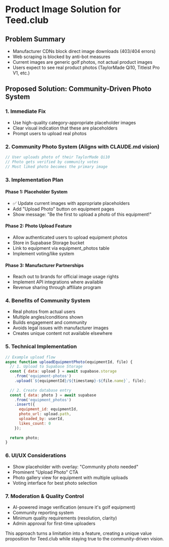 # Product Image Solution for Teed.club

## Problem Summary
- Manufacturer CDNs block direct image downloads (403/404 errors)
- Web scraping is blocked by anti-bot measures
- Current images are generic golf photos, not actual product images
- Users expect to see real product photos (TaylorMade Qi10, Titleist Pro V1, etc.)

## Proposed Solution: Community-Driven Photo System

### 1. **Immediate Fix**
- Use high-quality category-appropriate placeholder images
- Clear visual indication that these are placeholders
- Prompt users to upload real photos

### 2. **Community Photo System** (Aligns with CLAUDE.md vision)
```typescript
// User uploads photo of their TaylorMade Qi10
// Photo gets verified by community votes
// Most liked photo becomes the primary image
```

### 3. **Implementation Plan**

#### Phase 1: Placeholder System
- ✅ Update current images with appropriate placeholders
- Add "Upload Photo" button on equipment pages
- Show message: "Be the first to upload a photo of this equipment!"

#### Phase 2: Photo Upload Feature
- Allow authenticated users to upload equipment photos
- Store in Supabase Storage bucket
- Link to equipment via equipment_photos table
- Implement voting/like system

#### Phase 3: Manufacturer Partnerships
- Reach out to brands for official image usage rights
- Implement API integrations where available
- Revenue sharing through affiliate program

### 4. **Benefits of Community System**
- Real photos from actual users
- Multiple angles/conditions shown
- Builds engagement and community
- Avoids legal issues with manufacturer images
- Creates unique content not available elsewhere

### 5. **Technical Implementation**
```javascript
// Example upload flow
async function uploadEquipmentPhoto(equipmentId, file) {
  // 1. Upload to Supabase Storage
  const { data: upload } = await supabase.storage
    .from('equipment-photos')
    .upload(`${equipmentId}/${timestamp}-${file.name}`, file);
    
  // 2. Create database entry
  const { data: photo } = await supabase
    .from('equipment_photos')
    .insert({
      equipment_id: equipmentId,
      photo_url: upload.path,
      uploaded_by: userId,
      likes_count: 0
    });
    
  return photo;
}
```

### 6. **UI/UX Considerations**
- Show placeholder with overlay: "Community photo needed"
- Prominent "Upload Photo" CTA
- Photo gallery view for equipment with multiple uploads
- Voting interface for best photo selection

### 7. **Moderation & Quality Control**
- AI-powered image verification (ensure it's golf equipment)
- Community reporting system
- Minimum quality requirements (resolution, clarity)
- Admin approval for first-time uploaders

This approach turns a limitation into a feature, creating a unique value proposition for Teed.club while staying true to the community-driven vision.